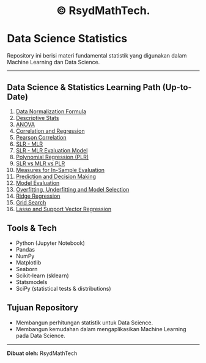 # <h1 align="center"> © RsydMathTech. <h1/>

# Data Science Statistics

Repository ini berisi materi fundamental statistik yang digunakan dalam Machine Learning dan Data Science.  

---

## Data Science & Statistics Learning Path (Up-to-Date)

1. [Data Normalization Formula](Data-Normalization-Formula.ipynb)  
2. [Descriptive Stats](Descriptive-Stats.ipynb)  
3. [ANOVA](ANOVA.ipynb)  
4. [Correlation and Regression](Correlation-and-Regression.ipynb)  
5. [Pearson Correlation](Pearson-Correlation.ipynb)  
6. [SLR - MLR](SLR-MLR.ipynb)  
7. [SLR - MLR Evaluation Model](SLR-MLR-Evaluation-Model.ipynb)  
8. [Polynomial Regression (PLR)](Polynomial-Regression-(PLR).ipynb)  
9. [SLR vs MLR vs PLR](SLR-vs-MLR-vs-PLR.ipynb)  
10. [Measures for In-Sample Evaluation](Measures-for-In-Sample-Evaluation.ipynb)  
11. [Prediction and Decision Making](Prediction-and-Decision-Making.ipynb)  
12. [Model Evaluation](Model-Evaluation.ipynb)  
13. [Overfitting, Underfitting and Model Selection](Overfitting-Underfitting-and-Model-Selection.ipynb)  
14. [Ridge Regression](Ridge-Regression.ipynb)  
15. [Grid Search](Grid-Search.ipynb)  
16. [Lasso and Support Vector Regression](Lasso-and-Support-Vector-Regression.ipynb)  

## Tools & Tech  
- Python (Jupyter Notebook)  
- Pandas
- NumPy  
- Matplotlib
- Seaborn  
- Scikit-learn (sklearn)  
- Statsmodels
- SciPy (statistical tests & distributions)  

## Tujuan Repository  
- Membangun perhitungan statistik untuk Data Science.
- Membangun kemudahan dalam mengaplikasikan Machine Learning pada Data Science.

---

**Dibuat oleh:** RsydMathTech
